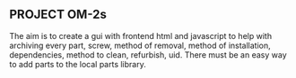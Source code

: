 PROJECT OM-2s
--
The aim is to create a gui with frontend html and javascript to help with archiving every part, screw, method of removal, method of installation, dependencies, method to clean, refurbish, uid. There must be an easy way to add parts to the local parts library. 

